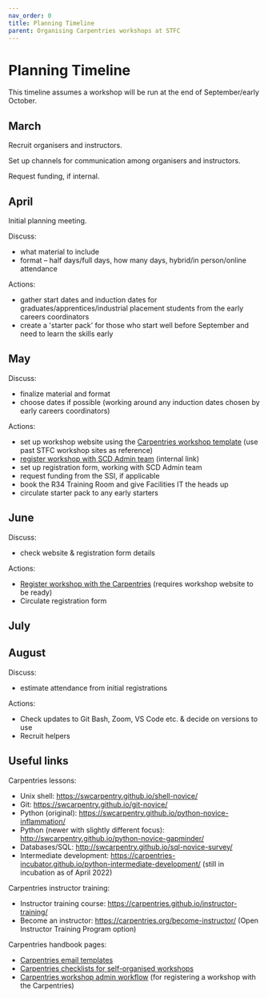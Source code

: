 ```yaml
---
nav_order: 0
title: Planning Timeline
parent: Organising Carpentries workshops at STFC
---
```



# Planning Timeline

This timeline assumes a workshop will be run at the end of September/early October.


## March

Recruit organisers and instructors.

Set up channels for communication among organisers and instructors.

Request funding, if internal.

## April

Initial planning meeting.

Discuss:
* what material to include
* format – half days/full days, how many days, hybrid/in person/online attendance

Actions:
* gather start dates and induction dates for graduates/apprentices/industrial placement students from the early careers coordinators
* create a 'starter pack' for those who start well before September and need to learn the skills early

## May

Discuss:
* finalize material and format
* choose dates if possible (working around any induction dates chosen by early careers coordinators)

Actions:
* set up workshop website using the [Carpentries workshop template](https://github.com/carpentries/workshop-template) (use past STFC workshop sites as reference)
* [register workshop with SCD Admin team](https://forms.office.com/Pages/ResponsePage.aspx?id=HDZmP36oWEGPYZnoLbPKyOAXRM1mGQFMqGGVhi0XNxFUMzhZVFRVNE43SlZQNDczMEtHMkpTMUNLOC4u) (internal link)
* set up registration form, working with SCD Admin team
* request funding from the SSI, if applicable
* book the R34 Training Room and give Facilities IT the heads up
* circulate starter pack to any early starters

## June

Discuss:
* check website & registration form details

Actions:
* [Register workshop with the Carpentries](https://amy.carpentries.org/forms/self-organised/) (requires workshop website to be ready)
* Circulate registration form

## July

## August

Discuss:
*	estimate attendance from initial registrations

Actions:
*	Check updates to Git Bash, Zoom, VS Code etc. & decide on versions to use
*	Recruit helpers



## Useful links

Carpentries lessons:
*	Unix shell: https://swcarpentry.github.io/shell-novice/
*	Git: https://swcarpentry.github.io/git-novice/
*	Python (original): https://swcarpentry.github.io/python-novice-inflammation/
*	Python (newer with slightly different focus): http://swcarpentry.github.io/python-novice-gapminder/
* Databases/SQL: http://swcarpentry.github.io/sql-novice-survey/
*	Intermediate development: https://carpentries-incubator.github.io/python-intermediate-development/ (still in incubation as of April 2022)

Carpentries instructor training:
*	Instructor training course: https://carpentries.github.io/instructor-training/
*	Become an instructor: https://carpentries.org/become-instructor/ (Open Instructor Training Program option)

Carpentries handbook pages:
* [Carpentries email templates](https://docs.carpentries.org/topic_folders/workshop_administration/email_templates.html)
* [Carpentries checklists for self-organised workshops](https://docs.carpentries.org/topic_folders/hosts_instructors/index.html#self-organised-workshop)
* [Carpentries workshop admin workflow](https://docs.carpentries.org/topic_folders/workshop_administration/workshop_admin_workflow.html#for-self-organised-workshops) (for registering a workshop with the Carpentries)
